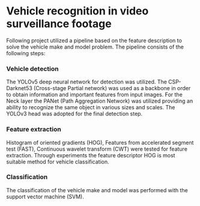 # Vehicle recognition in video surveillance footage

Following project utilized a pipeline based on the feature
description to solve the vehicle make and model problem. The
pipeline consists of the following steps:

### Vehicle detection
The YOLOv5 deep neural network for detection was utilized. The CSP-Darknet53 (Cross-stage Partial network) was used 
as a backbone in order to obtain information and important features from input images. For the Neck layer the
PANet (Path Aggregation Network) was utilized providing an ability to recognize the same object in various
sizes and scales. The YOLOv3 head was adopted for the final detection step.

### Feature extraction
Histogram of oriented gradients (HOG), Features from accelerated segment test (FAST), Continuous wavelet transform (CWT) were tested for
feature extraction. Through experiments the feature descriptor HOG is most suitable method for vehicle classification.

### Classification
The classification of the vehicle make and model was performed with the support vector machine (SVM).